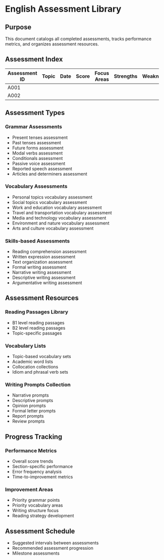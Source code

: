 # English Assessment Library

## Purpose
This document catalogs all completed assessments, tracks performance metrics, and organizes assessment resources.

## Assessment Index

| Assessment ID | Topic | Date | Score | Focus Areas | Strengths | Weaknesses |
|---------------|-------|------|-------|-------------|-----------|------------|
| A001 | | | | | | |
| A002 | | | | | | |

## Assessment Types

### Grammar Assessments
- Present tenses assessment
- Past tenses assessment
- Future forms assessment
- Modal verbs assessment
- Conditionals assessment
- Passive voice assessment
- Reported speech assessment
- Articles and determiners assessment

### Vocabulary Assessments
- Personal topics vocabulary assessment
- Social topics vocabulary assessment
- Work and education vocabulary assessment
- Travel and transportation vocabulary assessment
- Media and technology vocabulary assessment
- Environment and nature vocabulary assessment
- Arts and culture vocabulary assessment

### Skills-based Assessments
- Reading comprehension assessment
- Written expression assessment
- Text organization assessment
- Formal writing assessment
- Narrative writing assessment
- Descriptive writing assessment
- Argumentative writing assessment

## Assessment Resources

### Reading Passages Library
- B1 level reading passages
- B2 level reading passages
- Topic-specific passages

### Vocabulary Lists
- Topic-based vocabulary sets
- Academic word lists
- Collocation collections
- Idiom and phrasal verb sets

### Writing Prompts Collection
- Narrative prompts
- Descriptive prompts
- Opinion prompts
- Formal letter prompts
- Report prompts
- Review prompts

## Progress Tracking

### Performance Metrics
- Overall score trends
- Section-specific performance
- Error frequency analysis
- Time-to-improvement metrics

### Improvement Areas
- Priority grammar points
- Priority vocabulary areas
- Writing structure focus
- Reading strategy development

## Assessment Schedule
- Suggested intervals between assessments
- Recommended assessment progression
- Milestone assessments
